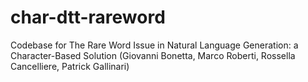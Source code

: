 # char-dtt-rareword
Codebase for The Rare Word Issue in Natural Language Generation: a Character-Based Solution (Giovanni Bonetta, Marco Roberti, Rossella Cancelliere, Patrick  Gallinari)
